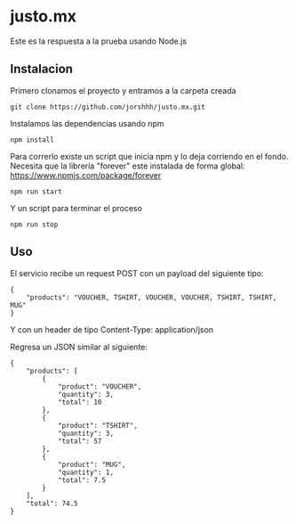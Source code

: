 # justo.mx

Este es la respuesta a la prueba usando Node.js

## Instalacion

Primero clonamos el proyecto y entramos a la carpeta creada
```
git clone https://github.com/jorshhh/justo.mx.git
```

Instalamos las dependencias usando npm
```
npm install 
```

Para correrlo existe un script que inicia npm y lo deja corriendo en el fondo. Necesita que la librería "forever" este instalada de forma global: https://www.npmjs.com/package/forever
```
npm run start 
```
Y un script para terminar el proceso
```
npm run stop 
```

## Uso


El servicio recibe un request POST con un payload del siguiente tipo:

```
{
	"products": "VOUCHER, TSHIRT, VOUCHER, VOUCHER, TSHIRT, TSHIRT, MUG"	
}
```
Y con un header de tipo  Content-Type: application/json

Regresa un JSON similar al siguiente:

```
{
    "products": [
        {
            "product": "VOUCHER",
            "quantity": 3,
            "total": 10
        },
        {
            "product": "TSHIRT",
            "quantity": 3,
            "total": 57
        },
        {
            "product": "MUG",
            "quantity": 1,
            "total": 7.5
        }
    ],
    "total": 74.5
}
```